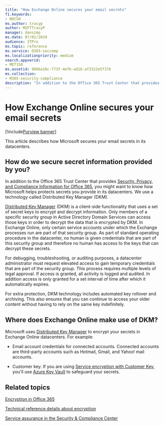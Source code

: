 ```yaml
---
title: "How Exchange Online secures your email secrets"
f1.keywords:
- NOCSH
ms.author: tracyp
author: MSFTTracyP
manager: dansimp
ms.date: 07/01/2019
audience: ITPro
ms.topic: reference
ms.service: O365-seccomp
ms.localizationpriority: medium
search.appverid: 
- MET150
ms.assetid: 989ba10c-f73f-4efb-ad1b-af3322e5f376
ms.collection:
- M365-security-compliance
description: "In addition to the Office 365 Trust Center that provides Security, Privacy, and Compliance Information for Microsoft 365, you might want to know how Microsoft helps protect secrets you store in its datacenters. We use a technology called Distributed Key Manager (DKM)."
---
```


# How Exchange Online secures your email secrets

[!include[Purview banner](../includes/purview-rebrand-banner.md)]

This article describes how Microsoft secures your email secrets in its datacenters.
  
## How do we secure secret information provided by you?

In addition to the Office 365 Trust Center that provides [Security, Privacy, and Compliance Information for Office 365](./get-started-with-service-trust-portal.md), you might want to know how Microsoft helps protects secrets you provide in its datacenters. We use a technology called Distributed Key Manager (DKM).
  
[Distributed Key Manager](office-365-bitlocker-and-distributed-key-manager-for-encryption.md) (DKM) is a client-side functionality that uses a set of secret keys to encrypt and decrypt information. Only members of a specific security group in Active Directory Domain Services can access those keys in order to decrypt the data that is encrypted by DKM. In Exchange Online, only certain service accounts under which the Exchange processes run are part of that security group. As part of standard operating procedure in the datacenter, no human is given credentials that are part of this security group and therefore no human has access to the keys that can decrypt these secrets.
  
For debugging, troubleshooting, or auditing purposes, a datacenter administrator must request elevated access to gain temporary credentials that are part of the security group. This process requires multiple levels of legal approval. If access is granted, all activity is logged and audited. In addition access is only granted for a set interval of time after which it automatically expires.
  
For extra protection, DKM technology includes automated key rollover and archiving. This also ensures that you can continue to access your older content without having to rely on the same key indefinitely.
  
## Where does Exchange Online make use of DKM?

Microsoft uses [Distributed Key Manager](office-365-bitlocker-and-distributed-key-manager-for-encryption.md) to encrypt your secrets in Exchange Online datacenters. For example:
  
- Email account credentials for connected accounts. Connected accounts are third-party accounts such as Hotmail, Gmail, and Yahoo! mail accounts.

- Customer key. If you are using [Service encryption with Customer Key](customer-key-overview.md), you'll use [Azure Key Vault](/azure/key-vault/key-vault-whatis) to safeguard your secrets.

## Related topics

[Encryption in Office 365](encryption.md)
  
[Technical reference details about encryption](technical-reference-details-about-encryption.md)
  
[Service assurance in the Security &amp; Compliance Center](./service-assurance.md)
